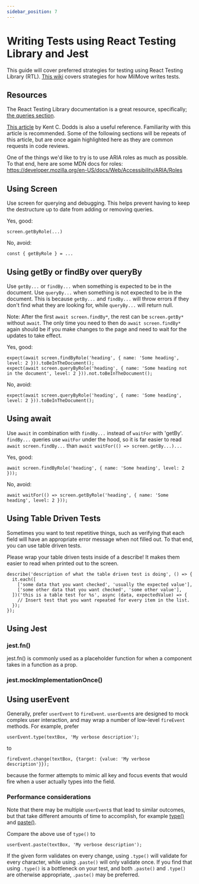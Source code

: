 ```yaml
---
sidebar_position: 7
---
```


# Writing Tests using React Testing Library and Jest

This guide will cover preferred strategies for testing using React Testing Library (RTL).
[This wiki](writing-frontend-tests-for-milmove.md) covers strategies for how MilMove writes tests.

## Resources
The React Testing Library documentation is a great resource, specifically; [the queries section](https://testing-library.com/docs/queries/about).

[This article](https://kentcdodds.com/blog/common-mistakes-with-react-testing-library) by Kent C. Dodds is also a useful reference. Familiarity with this article is recommended. Some of the following sections will be repeats of this article, but are once again highlighted here as they are common requests in code reviews.

One of the things we'd like to try is to use ARIA roles as much as possible. To that end, here are some MDN docs for roles: https://developer.mozilla.org/en-US/docs/Web/Accessibility/ARIA/Roles

## Using Screen 
Use screen for querying and debugging. This helps prevent having to keep the destructure up to date from adding or removing queries. 

Yes, good:
```
screen.getByRole(...)
```

No, avoid:
```
const { getByRole } = ...
``` 

## Using getBy or findBy over queryBy
Use `getBy...` or `findBy...` when something is expected to be in the document. Use `queryBy...` when something is not expected to be in the document. This is because `getBy...` and `findBy...` will throw errors if they don't find what they are looking for, while `queryBy...` will return null.

Note: After the first `await screen.findBy*`, the rest can be `screen.getBy*` without `await`. The only time you need to then do `await screen.findBy*` again should be if you make changes to the page and need to wait for the updates to take effect.

Yes, good:
```
expect(await screen.findByRole('heading', { name: 'Some heading', level: 2 })).toBeInTheDocument();
expect(await screen.queryByRole('heading', { name: 'Some heading not in the document', level: 2 })).not.toBeInTheDocument();
```

No, avoid:
```
expect(await screen.queryByRole('heading', { name: 'Some heading', level: 2 })).toBeInTheDocument();
```

## Using await
Use `await` in combination with `findBy...` instead of `waitFor` with 'getBy'. `findBy...` queries use `waitFor` under the hood, so it is far easier to read `await screen.findBy...` than `await waitFor(() => screen.getBy...)...` 

Yes, good: 
```
await screen.findByRole('heading', { name: 'Some heading', level: 2 }));
```

No, avoid: 
```
await waitFor(() => screen.getByRole('heading', { name: 'Some heading', level: 2 }));
```

## Using Table Driven Tests
Sometimes you want to test repetitive things, such as verifying that each field will have an appropriate error message when not filled out. To that end, you can use table driven tests.

Please wrap your table driven tests inside of a describe! It makes them easier to read when printed out to the screen. 

```
describe('description of what the table driven test is doing', () => {
  it.each([
    ['some data that you want checked', 'usually the expected value'],
    ['some other data that you want checked', 'some other value'],
  ])('this is a table test for %s', async (data, expectedValue) => {
    // Insert test that you want repeated for every item in the list.
  });
});
```

## Using Jest

### jest.fn()
jest.fn() is commonly used as a placeholder function for when a component takes in a function as a prop. 

### jest.mockImplementationOnce()

## Using userEvent

Generally, prefer `userEvent` to `fireEvent`. `userEvent`s are designed to mock complex user interaction, and may wrap a number of low-level `fireEvent` methods. For example, prefer

```
userEvent.type(textBox, 'My verbose description');
```

to 

```
fireEvent.change(textBox, {target: {value: 'My verbose description'}});
```

because the former attempts to mimic all key and focus events that would fire when a user actually types into the field.

### Performance considerations

Note that there may be multiple `userEvent`s that lead to similar outcomes, but that take different amounts of time to accomplish, for example [type()](https://testing-library.com/docs/ecosystem-user-event/#typeelement-text-options) and [paste()](https://testing-library.com/docs/ecosystem-user-event/#pasteelement-text-eventinit-options).

Compare the above use of `type()` to

```
userEvent.paste(textBox, 'My verbose description');
```

If the given form validates on every change, using `.type()` will validate for every character, while using `.paste()` will only validate once. If you find that using `.type()` is a bottleneck on your test, and both `.paste()` and `.type()` are otherwise appropriate, `.paste()` may be preferred.
